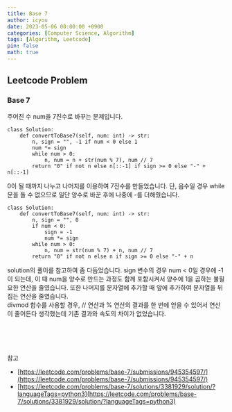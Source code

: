 ```yaml
---
title: Base 7
author: icyou
date: 2023-05-06 00:00:00 +0900
categories: [Computer Science, Algorithm]
tags: [Algorithm, Leetcode]
pin: false
math: true
---
```


## Leetcode Problem

### Base 7
주어진 수 num을 7진수로 바꾸는 문제입니다.

```
class Solution:
    def convertToBase7(self, num: int) -> str:
        n, sign = "", -1 if num < 0 else 1
        num *= sign
        while num > 0:
            n, num = n + str(num % 7), num // 7
        return "0" if not n else n[::-1] if sign >= 0 else "-" + n[::-1]
```
0이 될 때까지 나누고 나머지를 이용하여 7진수를 만들었습니다. 단, 음수일 경우 while문을 돌 수 없으므로 일단 양수로 바꾼 후에 나중에 -를 더해줬습니다.

```
class Solution:
    def convertToBase7(self, num: int) -> str:
        n, sign = "", 0
        if num < 0:
            sign = -1
            num *= sign
        while num > 0:
            n, num = str(num % 7) + n, num // 7
        return "0" if not n else n if sign >= 0 else "-" + n
```
solution의 풀이를 참고하여 좀 다듬었습니다. sign 변수의 경우 num < 0일 경우에 -1이 되는데, 이 때 num을 양수로 만드는 과정도 함께 포함시켜서 양수에 1을 곱하는 불필요한 연산을 줄였습니다. 또한 나머지를 문자열에 추가할 때 앞에 추가하여 문자열을 뒤집는 연산을 줄였습니다.  
divmod 함수를 사용할 경우, // 연산과 % 연산의 결과를 한 번에 얻을 수 있어서 연산이 줄어든다 생각했는데 기존 결과와 속도의 차이가 없었습니다.



<br/><br/><br/><br/>
참고 
- [https://leetcode.com/problems/base-7/submissions/945354597/](https://leetcode.com/problems/base-7/submissions/945354597/)
- [https://leetcode.com/problems/base-7/solutions/3381929/solution/?languageTags=python3](https://leetcode.com/problems/base-7/solutions/3381929/solution/?languageTags=python3)